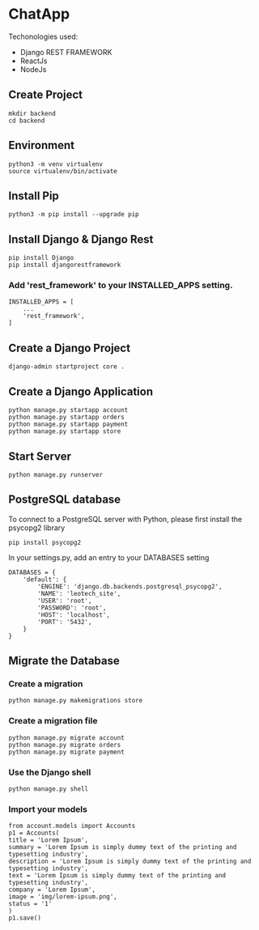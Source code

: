 # ChatApp
Techonologies used:
* Django REST FRAMEWORK
* ReactJs
* NodeJs
  
## Create Project
```
mkdir backend
cd backend
```
## Environment
```
python3 -m venv virtualenv
source virtualenv/bin/activate
```

## Install Pip
```
python3 -m pip install --upgrade pip
```

## Install Django & Django Rest
```
pip install Django
pip install djangorestframework
```
### Add 'rest_framework' to your INSTALLED_APPS setting.
```
INSTALLED_APPS = [
    ...
    'rest_framework',
]
```

## Create a Django Project
```
django-admin startproject core .
```

## Create a Django Application
```
python manage.py startapp account
python manage.py startapp orders
python manage.py startapp payment
python manage.py startapp store
```

## Start Server
```
python manage.py runserver
```

## PostgreSQL database
To connect to a PostgreSQL server with Python, please first install the psycopg2 library
```
pip install psycopg2
```

In your settings.py, add an entry to your DATABASES setting
```
DATABASES = {
    'default': {
        'ENGINE': 'django.db.backends.postgresql_psycopg2',
        'NAME': 'leotech_site',
        'USER': 'root',
        'PASSWORD': 'root',
        'HOST': 'localhost',
        'PORT': '5432',
    }
}
```

## Migrate the Database
### Create a migration 
```
python manage.py makemigrations store
```

### Create a migration file
```
python manage.py migrate account
python manage.py migrate orders
python manage.py migrate payment
```

### Use the Django shell
```
python manage.py shell
```

### Import your models
```
from account.models import Accounts
p1 = Accounts(
title = 'Lorem Ipsum',
summary = 'Lorem Ipsum is simply dummy text of the printing and typesetting industry',
description = 'Lorem Ipsum is simply dummy text of the printing and typesetting industry',
text = 'Lorem Ipsum is simply dummy text of the printing and typesetting industry',
company = 'Lorem Ipsum',
image = 'img/lorem-ipsum.png',
status = '1'
)
p1.save()
```
